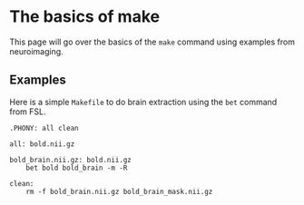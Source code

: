 # The basics of make

This page will go over the basics of the `make` command using examples from
neuroimaging.

## Examples

Here is a simple `Makefile` to do brain extraction using the `bet` command
from FSL.

```make
.PHONY: all clean

all: bold.nii.gz

bold_brain.nii.gz: bold.nii.gz
    bet bold bold_brain -m -R

clean:
    rm -f bold_brain.nii.gz bold_brain_mask.nii.gz
```
